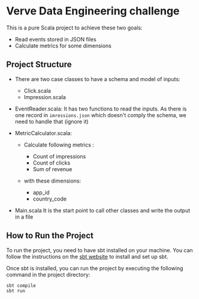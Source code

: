 # Verve Data Engineering challenge

This is a pure Scala project to achieve these two goals:
- Read events stored in JSON files
- Calculate metrics for some dimensions

## Project Structure

- There are two case classes to have a schema and model of inputs:
  - Click.scala
  - Impression.scala

- EventReader.scala:
It has two functions to read the inputs.
As there is one record in `imressions.json` which doesn't comply the schema, we need to handle that (ignore it)

- MetricCalculator.scala: 
  - Calculate following metrics :
    - Count of impressions
    - Count of clicks
    - Sum of revenue

  - with these dimensions:
    - app_id
    - country_code

- Main.scala
It is the start point to call other classes and write the output in a file

## How to Run the Project

To run the project, you need to have sbt installed on your machine. You can follow the instructions on the [sbt website](https://www.scala-sbt.org/) to install and set up sbt.

Once sbt is installed, you can run the project by executing the following command in the project directory:

```shell
sbt compile
sbt run